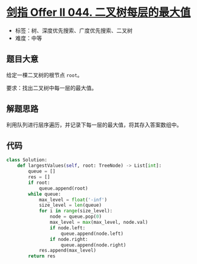 # [剑指 Offer II 044. 二叉树每层的最大值](https://leetcode-cn.com/problems/hPov7L/)

- 标签：树、深度优先搜索、广度优先搜索、二叉树
- 难度：中等

## 题目大意

给定一棵二叉树的根节点 `root`。

要求：找出二叉树中每一层的最大值。

## 解题思路

利用队列进行层序遍历，并记录下每一层的最大值，将其存入答案数组中。

## 代码

```Python
class Solution:
    def largestValues(self, root: TreeNode) -> List[int]:
        queue = []
        res = []
        if root:
            queue.append(root)
        while queue:
            max_level = float('-inf')
            size_level = len(queue)
            for i in range(size_level):
                node = queue.pop(0)
                max_level = max(max_level, node.val)
                if node.left:
                    queue.append(node.left)
                if node.right:
                    queue.append(node.right)
            res.append(max_level)
        return res
```

